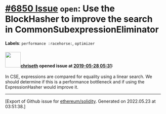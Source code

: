 # [\#6850 Issue](https://github.com/ethereum/solidity/issues/6850) `open`: Use the BlockHasher to improve the search in CommonSubexpressionEliminator
**Labels**: `performance :racehorse:`, `optimizer`


#### <img src="https://avatars.githubusercontent.com/u/9073706?v=4" width="50">[chriseth](https://github.com/chriseth) opened issue at [2019-05-28 05:31](https://github.com/ethereum/solidity/issues/6850):

In CSE, expressions are compared for equality using a linear search. We should determine if this is a performance bottleneck and if using the ExpressionHasher would improve it.




-------------------------------------------------------------------------------



[Export of Github issue for [ethereum/solidity](https://github.com/ethereum/solidity). Generated on 2022.05.23 at 03:51:38.]
